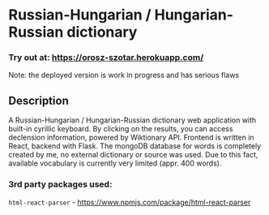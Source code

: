 # Russian-Hungarian / Hungarian-Russian dictionary

### Try out at: https://orosz-szotar.herokuapp.com/
Note: the deployed version is work in progress and has serious flaws

## Description
A Russian-Hungarian / Hungarian-Russian dictionary web application with built-in cyrillic keyboard.
By clicking on the results, you can access declension information, powered by Wiktionary API.
Frontend is written in React, backend with Flask.
The mongoDB database for words is completely created by me, no external dictionary or source was used. Due to this fact, available vocabulary is currently very limited (appr. 400 words).

### 3rd party packages used:
`html-react-parser` - https://www.npmjs.com/package/html-react-parser
